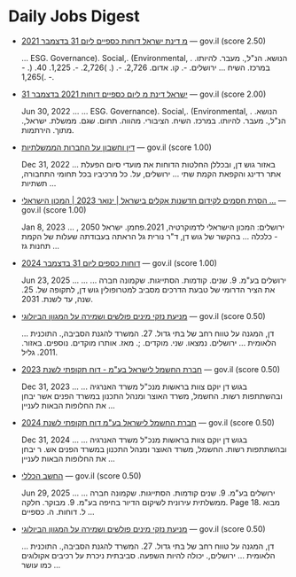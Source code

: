 # Daily Jobs Digest

* [מ דינת ישראל דוחות כספיים ליום 31 בדצמבר 2021](https://www.gov.il/BlobFolder/dynamiccollectorresultitem/financial-reports-2021/he/financial-reports_financial-reports-2021-AccessibleFile.pdf) — gov.il (score 2.50)
  
  ... ESG. Governance). Social,. (Environmental, . הנושא. הנ"ל,. מעבר. להיותו. במרכז. השיח ... ירושלים. -. קו. אדום. 2,726. -. (. )2,726. -. 1,225. 40. (. - )1,265. -.

* [ישראל דינת מ ליום כספיים דוחות 2021 בדצמבר 31](https://www.gov.il/BlobFolder/news/press_30062022_b/he/PressReleases_files_financial-reports-2021-UnAccessibleFile.pdf) — gov.il (score 2.00)
  
  Jun 30, 2022 ... ... ESG. Governance). Social,. (Environmental, . הנושא. הנ"ל,. מעבר. להיותו. במרכז. השיח. הציבורי. מהווה. תחום. שגם. ממשלת. ישראל,. מתוך. הירתמות.

* [דין וחשבון על החברות הממשלתיות](https://www.gov.il/BlobFolder/dynamiccollectorresultitem/gca_companies_report_2021/he/gca_reports_gca_companies_report_2021-unaccessible-version.pdf) — gov.il (score 1.00)
  
  Dec 31, 2022 ... באזור גוש דן, ובכללן החלטות הדוחות את מועדי סיום הפעלת אתר רדינג והקפאת הקמת שתי ... ירושלים, על. כל מרכיביו בכל תחומי התחבורה, תשתיות ...

* [הסרת חסמים לקידום חדשנות אקלים בישראל | ינואר 2023 | המכון הישראלי ...](https://fs.knesset.gov.il/25/Committees/25_cs_bg_4670333.pdf) — gov.il (score 1.00)
  
  Jan 8, 2023 ... , ירושלים: המכון הישראלי לדמוקרטיה, 2021.פחמן. ישראל 2050 - כלכלה ... בהקשר של גוש דן, ד"ר נורית גל הראתה בעבודתה שעלות של הקמת תחנות גז ...

* [דוחות כספים ליום 31 בדצמבר 2024](https://www.gov.il/BlobFolder/reports/financial-reports-2024-main/he/financial-reports_financial-reports-2024-AccessibleFile.pdf) — gov.il (score 1.00)
  
  Jun 23, 2025 ... ... ירושלים בע"מ. 9. שנים. קודמות. הסתייגות. שקמונה חברה ... את הציר הדרומי של טבעת הדרכים מסביב למטרופולין גוש דן, לתקופה של. 25. שנה, עד לשנת. 2031.

* [מניעת נזקי מינים פולשים ושמירה על המגוון הביולוגי](https://library.mevaker.gov.il/sites/DigitalLibrary/Documents/2022/2022.5/2022.5-211-Migvan-Biology.pdf) — gov.il (score 0.50)
  
  ... דן, המגנה על טווח רחב של בתי גדול. 27. המשרד להגנת הסביבה,. התוכנית הלאומית ... ירושלים. נמצאו. שני. מוקדים. ;. מאז. אותרו מוקדים. נוספים. באזור. 2011. גליל.

* [חברת החשמל לישראל בע"מ - דוח תקופתי לשנת 2023](https://www.gov.il/BlobFolder/dynamiccollectorresultitem/israelelectric_financial_report_2023_year/he/companies-reports_israelelectric_financial_report_2023_year.pdf) — gov.il (score 0.50)
  
  Dec 31, 2023 ... ... בגוש דן יוקם צוות בראשות מנכ"ל משרד האנרגיה ובהשתתפות רשות. החשמל, משרד האוצר ומנהל התכנון במשרד הפנים אשר יבחן את החלופות הבאות לעניין ...

* [חברת החשמל לישראל בע"מ דוח תקופתי לשנת 2024](https://www.gov.il/BlobFolder/dynamiccollectorresultitem/israelelectric_financial_report_2024_year/he/companies_data_and_reports_israelelectric_financial_report_2024_year.pdf) — gov.il (score 0.50)
  
  Dec 31, 2024 ... ... בגוש דן יוקם צוות בראשות מנכ"ל משרד האנרגיה ובהשתתפות רשות. החשמל, משרד האוצר ומנהל התכנון במשרד הפנים אש. ר יבחן את החלופות הבאות לעניין ...

* [החשב הכללי](https://www.gov.il/BlobFolder/reports/financial-reports-2024-main/he/financial-reports_financial-reports-2024-UnAccessibleFile.pdf) — gov.il (score 0.50)
  
  Jun 29, 2025 ... ... ירושלים בע"מ. 9. שנים קודמות. הסתייגות. שקמונה חברה ממשלתית עירונית לשיקום הדיור בחיפה בע"מ. 9. מבוקר. חלקה. Page 18. מבוא ל. דוחות. ה. כספיים ...

* [מניעת נזקי מינים פולשים ושמירה על המגוון הביולוגי](https://fs.knesset.gov.il/24/Committees/24_cs_bg_625911.pdf) — gov.il (score 0.50)
  
  ... דן, המגנה על טווח רחב של בתי גדול. 27. המשרד להגנת הסביבה,. התוכנית הלאומית ... ירושלים,. יכולה להיות השפעה. סביבתית ניכרת על רכיבים אקולוגים כמו עושר ...

